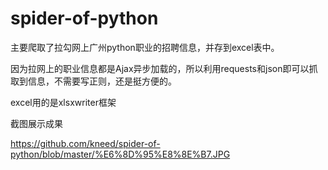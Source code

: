 # spider-of-python
主要爬取了拉勾网上广州python职业的招聘信息，并存到excel表中。

因为拉网上的职业信息都是Ajax异步加载的，所以利用requests和json即可以抓取到信息，不需要写正则，还是挺方便的。

excel用的是xlsxwriter框架

截图展示成果

https://github.com/kneed/spider-of-python/blob/master/%E6%8D%95%E8%8E%B7.JPG
